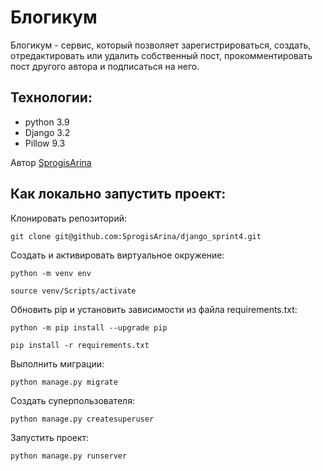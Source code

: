 # Блогикум

Блогикум - сервис, который позволяет зарегистрироваться, создать, отредактировать или удалить собственный пост, прокомментировать пост другого автора и подписаться на него.

## Технологии:
- python 3.9
- Django 3.2
- Pillow 9.3

Автор [SprogisArina](https://github.com/SprogisArina)

## Как локально запустить проект:

Клонировать репозиторий:

```
git clone git@github.com:SprogisArina/django_sprint4.git
```

Cоздать и активировать виртуальное окружение:

```
python -m venv env
```

```
source venv/Scripts/activate
```

Обновить pip и установить зависимости из файла requirements.txt:

```
python -m pip install --upgrade pip
```

```
pip install -r requirements.txt
```

Выполнить миграции:

```
python manage.py migrate
```

Создать суперпользователя:

```
python manage.py createsuperuser
```

Запустить проект:

```
python manage.py runserver
```

